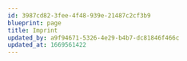 ```yaml
---
id: 3987cd82-3fee-4f48-939e-21487c2cf3b9
blueprint: page
title: Imprint
updated_by: a9f94671-5326-4e29-b4b7-dc81846f466c
updated_at: 1669561422
---
```

